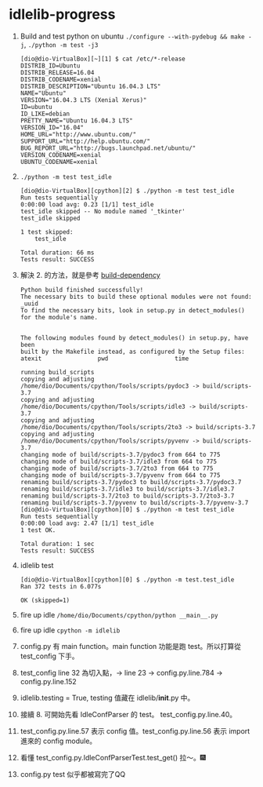 # idlelib-progress

1. Build and test python on ubuntu ```./configure --with-pydebug && make -j```, ```./python -m test -j3```
    ```
    [dio@dio-VirtualBox][~][1] $ cat /etc/*-release
    DISTRIB_ID=Ubuntu
    DISTRIB_RELEASE=16.04
    DISTRIB_CODENAME=xenial
    DISTRIB_DESCRIPTION="Ubuntu 16.04.3 LTS"
    NAME="Ubuntu"
    VERSION="16.04.3 LTS (Xenial Xerus)"
    ID=ubuntu
    ID_LIKE=debian
    PRETTY_NAME="Ubuntu 16.04.3 LTS"
    VERSION_ID="16.04"
    HOME_URL="http://www.ubuntu.com/"
    SUPPORT_URL="http://help.ubuntu.com/"
    BUG_REPORT_URL="http://bugs.launchpad.net/ubuntu/"
    VERSION_CODENAME=xenial
    UBUNTU_CODENAME=xenial
    ```
2. ```./python -m test test_idle```
    ```
    [dio@dio-VirtualBox][cpython][2] $ ./python -m test test_idle
    Run tests sequentially
    0:00:00 load avg: 0.23 [1/1] test_idle
    test_idle skipped -- No module named '_tkinter'
    test_idle skipped

    1 test skipped:
        test_idle

    Total duration: 66 ms
    Tests result: SUCCESS
    ```

3. 解決 2. 的方法，就是參考 [build-dependency](https://docs.python.org/devguide/setup.html#build-dependencies)
    ```
    Python build finished successfully!
    The necessary bits to build these optional modules were not found:
    _uuid                                                          
    To find the necessary bits, look in setup.py in detect_modules() for the module's name.


    The following modules found by detect_modules() in setup.py, have been
    built by the Makefile instead, as configured by the Setup files:
    atexit                pwd                   time               

    running build_scripts
    copying and adjusting /home/dio/Documents/cpython/Tools/scripts/pydoc3 -> build/scripts-3.7
    copying and adjusting /home/dio/Documents/cpython/Tools/scripts/idle3 -> build/scripts-3.7
    copying and adjusting /home/dio/Documents/cpython/Tools/scripts/2to3 -> build/scripts-3.7
    copying and adjusting /home/dio/Documents/cpython/Tools/scripts/pyvenv -> build/scripts-3.7
    changing mode of build/scripts-3.7/pydoc3 from 664 to 775
    changing mode of build/scripts-3.7/idle3 from 664 to 775
    changing mode of build/scripts-3.7/2to3 from 664 to 775
    changing mode of build/scripts-3.7/pyvenv from 664 to 775
    renaming build/scripts-3.7/pydoc3 to build/scripts-3.7/pydoc3.7
    renaming build/scripts-3.7/idle3 to build/scripts-3.7/idle3.7
    renaming build/scripts-3.7/2to3 to build/scripts-3.7/2to3-3.7
    renaming build/scripts-3.7/pyvenv to build/scripts-3.7/pyvenv-3.7
    [dio@dio-VirtualBox][cpython][0] $ ./python -m test test_idle
    Run tests sequentially
    0:00:00 load avg: 2.47 [1/1] test_idle
    1 test OK.

    Total duration: 1 sec
    Tests result: SUCCESS

    ```
4. idlelib test
    ```
    [dio@dio-VirtualBox][cpython][0] $ ./python -m test.test_idle
    Ran 372 tests in 6.077s

    OK (skipped=1)
    ```
5. fire up idle ```/home/dio/Documents/cpython/python __main__.py```

6. fire up idle ```cpython -m idlelib```

7. config.py 有 main function。main function 功能是跑 test。所以打算從 test_config 下手。

8. test_config line 32 為切入點，-> line 23 -> config.py.line.784 -> config.py.line.152

9. idlelib.testing = True, testing 值藏在 idlelib/__init__.py 中。

10. 接續 8. 可開始先看 IdleConfParser 的 test。 test_config.py.line.40。

11. test_config.py.line.57 表示 config 值。test_config.py.line.56 表示 import 進來的 config module。

12. 看懂 test_config.py.IdleConfParserTest.test_get() 拉～。:fireworks:

13. config.py test 似乎都被寫完了QQ
